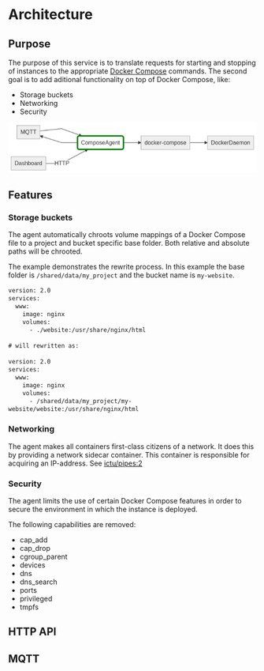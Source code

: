 # Architecture

## Purpose
The purpose of this service is to translate requests for starting and stopping of instances to the appropriate [Docker Compose](https://docs.docker.com/compose/) commands.
The second goal is to add aditional functionality on top of Docker Compose, like:

- Storage buckets
- Networking
- Security

![Overview](./overview.mmd.png)

## Features

### Storage buckets
The agent automatically chroots volume mappings of a Docker Compose file to a project and bucket specific base folder. Both relative and absolute paths will be chrooted.

The example demonstrates the rewrite process. In this example the base folder is `/shared/data/my_project` and the bucket name is `my-website`.

```
version: 2.0
services:
  www:
    image: nginx
    volumes:
      - ./website:/usr/share/nginx/html

# will rewritten as:

version: 2.0
services:
  www:
    image: nginx
    volumes:
      - /shared/data/my_project/my-website/website:/usr/share/nginx/html
```

### Networking
The agent makes all containers first-class citizens of a network. It does this by providing a network sidecar container. This container is responsible for acquiring an IP-address. See [ictu/pipes:2](https://github.com/ICTU/pipes)

### Security
The agent limits the use of certain Docker Compose features in order to secure the environment in which the instance is deployed.

The following capabilities are removed:

- cap_add
- cap_drop
- cgroup_parent
- devices
- dns
- dns_search
- ports
- privileged
- tmpfs

## HTTP API

## MQTT